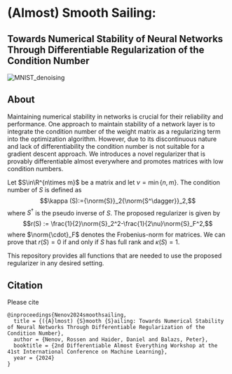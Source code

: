 # (Almost) Smooth Sailing:
## Towards Numerical Stability of Neural Networks Through Differentiable Regularization of the Condition Number

![MNIST_denoising](https://github.com/danedane-haider/Almost-Smooth-Sailing/assets/55834940/cebbbfac-0099-402d-8d57-3102aef4f02e)

## About

Maintaining numerical stability in networks is crucial for their reliability and performance. One approach to maintain stability of a network layer is to integrate the condition number of the weight matrix as a regularizing term into the optimization algorithm. However, due to its discontinuous nature and lack of differentiability the condition number is not suitable for a gradient descent approach. We introduces a novel regularizer that is provably differentiable almost everywhere and promotes matrices with low condition numbers.

Let $S\in\R^{n\times m}$ be a matrix and let $\nu=\min\{n,m\}.$ The condition number of $S$ is defined as
$$\kappa (S):={\norm{S}}_2{\norm{S^\dagger}}_2,$$
where $S^\dagger$ is the pseudo inverse of $S$. The proposed regularizer is given by
$$r(S) := \frac{1}{2}\norm{S}_2^2-\frac{1}{2\nu}\norm{S}_F^2,$$
where $\norm{\cdot}_F$ denotes the Frobenius-norm for matrices. We can prove that $r(S) = 0$ if and only if $S$ has full rank and $\kappa(S)=1$.

This repository provides all functions that are needed to use the proposed regularizer in any desired setting.

## Citation

Please cite

```
@inproceedings{Nenov2024smoothsailing,
  title = {({A}lmost) {S}mooth {S}ailing: Towards Numerical Stability of Neural Networks Through Differentiable Regularization of the Condition Number},
  author = {Nenov, Rossen and Haider, Daniel and Balazs, Peter},
  booktitle = {2nd Differentiable Almost Everything Workshop at the 41st International Conference on Machine Learning},
  year = {2024}
}
```

